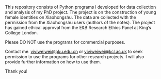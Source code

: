 This repository consists of Python programs I developed for data collection and analysis of my PhD project. The project is on the construction of young female identities on Xiaohongshu. The data are collected with the permission from the Xiaohongshu users (authors of the notes). The project has gained ethical approval from the E&B Research Ethics Panel at King’s College London. 


Please DO NOT use the programs for commercial purposes.


Contact me: viviweiwei@pku.edu.cn or viviweiwei@kcl.ac.uk to seek permission to use the programs for other research projects. I will also provide further information on how to use them.


Thank you!



